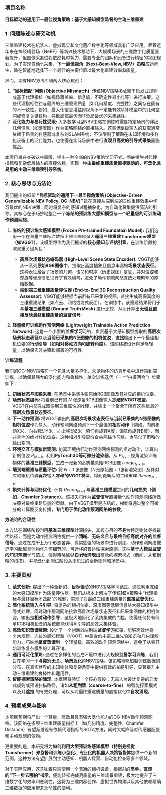 ### **项目名称**

**目标驱动的通用下一最佳视角策略：基于大感知模型监督的主动三维重建**

### **1. 问题陈述与研究动机**

三维重建技术在机器人、虚拟现实和文化遗产数字化等领域具有广泛应用。尽管近年来在神经辐射场（NeRF）等新兴技术推动下，大规模场景的三维数字化质量显著提升，但图像采集过程依然耗时耗力，需要专业的团队和设备进行精密的视图规划。为了实现自动化采集，**下一最佳视角（Next-Best-View, NBV）策略**应运而生，旨在智能地选择下一个最佳的拍摄位置以最大化重建效率和质量。

然而，现有NBV方法面临两大核心挑战：

1.  **“目标错配”问题 (Objective Mismatch):** 传统NBV策略多依赖于启发式规则或基于代理指标（如视场覆盖率、信息熵、不确定性最小化等）进行决策。这些代理指标往往与最终的三维重建质量（如几何精度、完整性）之间存在固有的不一致性。例如，最大化信息增益的视角不一定能有效填补模型中的几何空洞或修复关键结构，导致局部最优而非全局最优的采集路径。
2.  **泛化能力与易用性受限:** 大多数学习型NBV策略在训练时需要特定场景的详细几何信息（如深度图）作为策略网络的直接输入。这些低层级输入的获取通常依赖于昂贵的传感器或复杂的SLAM系统，不仅限制了策略在未知环境和多样化设备上的泛化能力，也使得在实际场景中进行**直观且高效的引导式采集**面临挑战。

本项目旨在突破这些局限，提出一种全新的NBV策略学习范式，彻底摆脱对代理指标和复杂低层输入的直接依赖，实现一种**由最终重建质量直接驱动的、可泛化且易用的主动三维重建引导系统**。

### **2. 核心思想与方法论**

我们提出的框架 **“目标驱动的通用下一最佳视角策略 (Objective-Driven Generalizable NBV Policy, OG-NBV)”** 旨在直接从端到端的三维重建效果中学习最优的NBV决策，同时将复杂的感知过程抽象化，为自动化采集提供简洁的引导。其核心在于巧妙地整合一个**冻结的预训练大感知模型**与一个**轻量级的可训练动作预测网络**。

1.  **冻结的预训练大感知模型 (Frozen Pre-trained Foundation Model):**
    我们选用一个在海量三维标注数据上预训练的强大**通用三维重建Transformer模型（如VGGT）**。该模型将作为我们框架的**核心感知与评估引擎**，在训练阶段扮演双重关键角色：
    *   **高层次场景状态编码器 (High-Level Scene State Encoder):** VGGT能够从一系列**原始RGB图像**中，提取出高度抽象且信息丰富的**场景状态表征**。这种表征融合了场景的几何、语义和时序（历史视图）信息，并对位姿和深度等低层信息进行了有效编码，避免了动作预测网络直接处理繁琐的原始数据。
    *   **端到端三维重建质量评估器 (End-to-End 3D Reconstruction Quality Assessor):** VGGT能够根据当前所有已采集的视图，直接生成高保真度的三维重建结果（如点云、网格或隐式表面）。在训练中，该重建结果将用于与**基准三维模型 (Ground Truth Mesh)** 进行比较，从而计算出**无偏且直接反映最终重建质量的监督信号**。

2.  **轻量级可训练动作预测网络 (Lightweight Trainable Action Prediction Network):**
    这是一个小型的**监督学习**网络，负责基于大感知模型提取的**高层次场景状态表征**以及**当前已采集的N张图像的相机位姿**，**直接**输出下一个最佳相机位姿的**行动引导（如相对移动方向和旋转角度）**。该网络被设计得足够轻量，以确保实时决策和部署的可行性。

**训练流程**

我们的OG-NBV策略在一个包含大量多样化、未见物体的仿真环境中进行端到端训练，以确保其强大的泛化能力和鲁棒性。单次训练迭代（一个“拍摄回合”）步骤如下：

1.  **初始状态与图像采集:** 在场景中采集多张原始RGB图像及其对应的相机位姿。
2.  **场景状态编码:** 将当前已有的 $N$ 张原始RGB图像输入**冻结的VGGT模型**。VGGT在内部完成图像到三维属性的推理，并输出一个聚合了所有这些信息的**高层次场景状态表征**。
3.  **下一动作预测:** 将VGGT输出的**高层次场景状态表征**与**当前已采集的N张图像的相机位姿**作为输入，动作预测网络预测下一个最佳的**相对动作**（例如，向前移动X米，向右移动Y米，向上移动Z米，俯仰角旋转A度，偏航角旋转B度），而非具体的绝对相机位姿。这种相对引导更符合实际操作习惯，也简化了策略的输出空间。
4.  **环境交互与模拟新观测:** 仿真环境执行动作预测网络预测的相对动作，计算出新的位姿 $P_{N+1}$。利用**PyTorch3D等可微分渲染器**，从 $P_{N+1}$ 视角渲染训练物体的**基准三维模型**，生成一张新的高质量原始RGB图像 $Image_{N+1}$。
5.  **端到端重建与质量评估:** 将 $N+1$ 张图像（N张原始图 + 1张新渲染图）及其对应的相机位姿**再次**输入**冻结的VGGT模型**，得到更新后的三维重建 $Recon_{N+1}$。
6.  **损失计算与网络优化:** 计算 $Recon_{N+1}$ 与**基准三维模型**之间的**几何损失（例如，Chamfer Distance）**。该损失将作为**监督信号**直接量化动作预测网络所做决策对最终重建质量的贡献。由于VGGT模型是冻结的，梯度将通过整个可微分的计算图反向传播，**专门用于优化动作预测网络的参数**。

**方法论的合理性**

本方法在训练阶段利用**基准三维模型**计算损失，其核心目的**不是**为特定物体寻找最优路径，而是为动作预测网络提供一个**清晰、无歧义且与最终目标高度对齐的监督信号**。通过在成千上万个形态各异、真实感强的场景中进行训练，动作预测网络被迫学习超越具体物体几何细节的、可迁移的普适性探索原则。这种**基于大模型监督的知识蒸馏**学习范式，使得策略能够**自发地涌现出**高效的探索模式（例如，从粗到精的扫描），并能泛化到测试阶段从未见过的全新物体和场景中。

### **3. 主要贡献**

1.  **范式创新:** 提出了一种全新的、**目标驱动**的NBV策略学习范式。通过利用冻结的大感知模型作为质量评估器，我们从根本上解决了传统NBV策略中“代理指标与最终目标不匹配”的难题，实现了对最终三维重建质量的**直接监督优化**。
2.  **简化系统输入与引导:** 将复杂的相机位姿、深度图等低层信息从大感知模型中隐式处理，同时动作预测网络接收高层次场景状态表征和已采集图像的相机位姿。输出是**相对动作引导**，这极大地简化了系统集成的门槛，使得任何持有简单RGB相机设备的系统都能获得AI引导的高效采集体验。
3.  **高效知识蒸馏框架:** 设计了一个创新的端到端**监督学习**框架，能够高效地将一个大规模、冻结的感知模型（VGGT）中蕴含的丰富三维先验知识和几何理解能力，巧妙地**监督蒸馏**到一个轻量级、高效的动作预测网络中，避免了从零开始训练复杂模型的计算开销。
4.  **通用可泛化策略:** 通过在多样化的合成环境中进行大规模**监督学习训练**，我们旨在学习一个**与类别无关、场景泛化**的NBV策略。该策略能够超越训练数据的分布，在真实世界的未知物体和复杂场景中提供有效的拍摄引导，显著提升主动三维重建的鲁棒性和适用性。
5.  **智能探索策略的涌现:** 本框架将验证一个核心假设：无需人为设计复杂的启发式规则或预设扫描路径，诸如**从粗到精（coarse-to-fine）** 的智能探索模式以及对**遮挡** 的有效处理，可以从对最终重建质量的直接优化中**自发涌现**。

### **4. 预期成果与影响**

本项目预期将产出一个轻量、高效且具有强大泛化能力的OG-NBV动作预测网络。该网络在多项三维重建质量指标上（如几何精度、完整性、Chamfer Distance）有望超越现有依赖代理指标的SOTA方法，同时大幅降低对传感器配置和手动规划的依赖。

更重要的是，本研究将为**如何利用大型预训练感知模型（特别是视觉Transformer）来监督和训练小型化、专业化的机器人决策智能体**提供一个新的范例。这种方法有望扩展到主动感知、机器人探索、自动化检查等多个领域。

对于实际应用，这意味着只需使用一个普通的相机设备，根据AI的**简单、直观的“下一步去哪拍”指示**，便能轻松完成高质量的三维场景重建，极大地提升了三维数字化的效率和便利性。这将为三维内容创作、虚拟世界构建以及其他依赖精确三维数据的应用带来革命性的便利。
